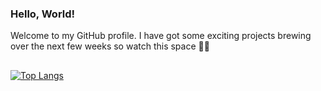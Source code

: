 ### Hello, World! 
Welcome to my GitHub profile. I have got some exciting projects brewing over the next few weeks so watch this space :woman_cook:

## 

[![Top Langs](https://github-readme-stats.vercel.app/api/top-langs/?username=pik-nik)](https://github.com/anuraghazra/github-readme-stats)

<!--
**pik-nik/pik-nik** is a ✨ _special_ ✨ repository because its `README.md` (this file) appears on your GitHub profile.


Here are some ideas to get you started:

- 🔭 I’m currently working on ...
- 🌱 I’m currently learning ...
- 👯 I’m looking to collaborate on ...
- 🤔 I’m looking for help with ...
- 💬 Ask me about ...
- 📫 How to reach me: ...
- 😄 Pronouns: ...
- ⚡ Fun fact: ...
-->
